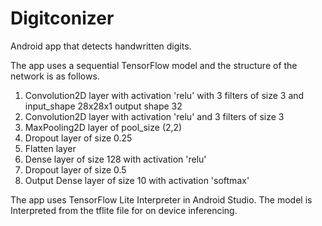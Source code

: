 # Digitconizer

Android app that detects handwritten digits.

The app uses a  sequential TensorFlow model and the structure of the network is as follows.
1. Convolution2D layer with activation 'relu' with 3 filters of size 3 and input_shape 28x28x1 output shape 32
2. Convolution2D layer with activation 'relu' and 3 filters of size 3
3. MaxPooling2D layer of pool_size (2,2)
4. Dropout layer of size 0.25
5. Flatten layer
6. Dense layer of size 128 with activation 'relu'
7. Dropout layer of size 0.5
8. Output Dense layer of size 10 with activation 'softmax'

The app uses TensorFlow Lite Interpreter in Android Studio. The model is Interpreted from the tflite file for on device inferencing.